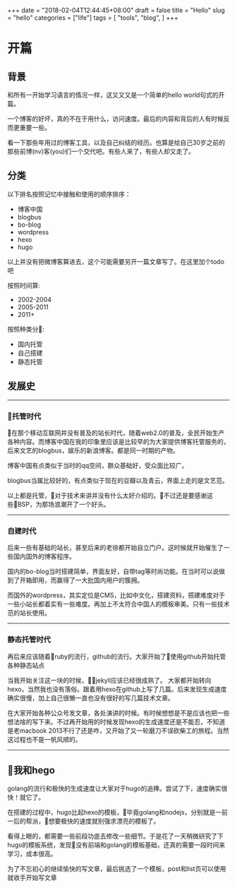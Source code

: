 +++
date = "2018-02-04T12:44:45+08:00"
draft = false
title = "Hello"
slug = "hello"
categories = ["life"]
tags = [
  "tools",
  "blog",
  ]
+++

# 开篇

## 背景

和所有一开始学习语言的情况一样，这又又又是一个简单的hello world句式的开篇。

一个博客的好坏，真的不在于用什么，访问速度。最后的内容和背后的人有时候反而更重要一些。

看一下那些年用过的博客工具，以及自己纠结的经历。也算是给自己30岁之前的那些前博(nv)客(you)们一个交代吧。有些人来了，有些人却又走了。

## 分类

以下排名按照记忆中接触和使用的顺序排序：

* 博客中国
* blogbus
* bo-blog
* wordpress
* hexo
* hugo

以上并没有把微博客算进去，这个可能需要另开一篇文章写了。在这里加个todo吧

按照时间算:

* 2002-2004
* 2005-2011
* 2011+

按照种类分:

* 国内托管
* 自己搭建
* 静态托管

## 发展史

---

### 托管时代

在那个移动互联网并没有普及的站长时代，随着web2.0的普及，全民开始生产各种内容。而博客中国在我的印象里应该是比较早的为大家提供博客托管服务的，后来文艺的blogbus，娱乐的新浪博客。都是同一时期的产物。

博客中国有点类似于当时的qq空间，群众基础好，受众面比较广。

blogbus当属比较好的，有点类似于现在的豆瓣以及青云，界面上走的是文艺范。

以上都是托管，对于技术来讲并没有什么太好介绍的。不过还是要感谢这些BSP，为那场浪潮开了一个好头。

---

### 自建时代

后来一些有基础的站长，甚至后来的老徐都开始自立门户。这时候就开始催生了一些国内国外的博客程序。

国内的bo-blog当时搭建简单，界面友好，自带tag等时尚功能。在当时可以说做到了开箱即用，而赢得了一大批国内用户的簇拥。

而国外的wordpress，其实定位是CMS，比如中文化，搭建资料，搭建难度对于一些小站长都着实有一些难度。再加上不太符合中国人的模板审美。只有一些技术范的站长使用。

---

### 静态托管时代

再后来应该随着ruby的流行，github的流行。大家开始了使用github开始托管各种静态站点

当我开始关注这一块的时候，jekyll应该已经很成熟了。
大家都开始转向hexo，当然我也没有落俗。跟着用hexo在github上写了几篇。后来发现生成速度确实很慢，加上自己很懒一直也没有很好的写几篇技术文章。

在大家开始各种公众号发文章，各处演讲的时候。有时候想想是不是应该也把一些想法啥的写下来。不过再开始用的时候发现hexo的生成速度还是不能忍，不知道是老macbook 2013不行了还是咋，又开始了又一轮磨刀不误砍柴工的旅程。当然这过程也不是一帆风顺的。

---

## 我和hego

golang的流行和极快的生成速度让大家对于hugo的追捧。尝试了下，速度确实很快！就它了。

在搭建的过程中，hugo比起hexo的模板，毕竟golang和nodejs，分别就是一前一后的帮派，想要极快的速度就别强求漂亮的模板了。

看得上眼的，都需要一些前段功底去修改一些细节。于是花了一天稍微研究了下hugo的模板系统，发现没有前端和golang的模板基础，还真的需要一段时间来学习，成本很高。

为了不忘初心的继续愉快的写文章，最后挑选了一个模板，post和list页可以使用就收手开始写文章

